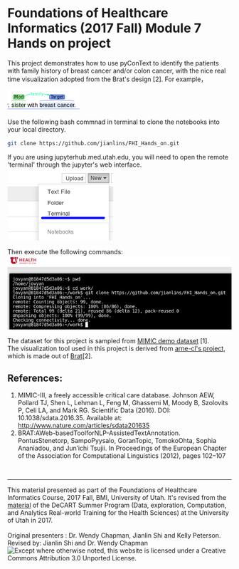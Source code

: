 # Foundations of Healthcare Informatics (2017 Fall) Module 7 Hands on project
This project demonstrates how to use pyConText to identify the patients with family history of breast cancer and/or colon cancer, with the nice real time visualization adopted from the Brat's design [2]. For example，

![pycontext visual](/img/snapshot3.png)



Use the following bash commnad in terminal to clone the notebooks into your local directory.
```bash
git clone https://github.com/jianlins/FHI_Hands_on.git
```
If you are using jupyterhub.med.utah.edu, you will need to open the remote 'terminal' through the jupyter's web interface.   
![remote terminal](/img/snapshot11.png)

Then execute the following commands:  
![remote terminal](/img/snapshot12.png)


The dataset for this project is sampled from [MIMIC demo dataset](https://physionet.org/mimic2/demo/) [1].  
The visualization tool used in this project is derived from [arne-cl's project](https://github.com/arne-cl/brat-embedded-visualization-examples/tree/master/js), which is made out of [Brat](http://http://brat.nlplab.org)[2].  

## References:
1. MIMIC-III, a freely accessible critical care database. Johnson AEW, Pollard TJ, Shen L, Lehman L, Feng M, Ghassemi M, Moody B, Szolovits P, Celi LA, and Mark RG. Scientific Data (2016). DOI: 10.1038/sdata.2016.35. Available at: http://www.nature.com/articles/sdata201635
2. BRAT:AWeb-basedToolforNLP-AssistedTextAnnotation. PontusStenetorp, SampoPyysalo, GoranTopic, TomokoOhta, Sophia Ananiadou, and Jun’ichi Tsujii. In Proceedings of the European Chapter of the Association for Computational Linguistics (2012), pages 102–107
  
  
    
<br/><hr/>This material presented as part of the Foundations of Healthcare Informatics Course, 2017 Fall, BMI, University of Utah. It's revised from the <a href="https://github.com/UUDeCART/decart_rule_based_nlp">material</a> of the DeCART  Summer Program (Data, exploration, Computation, and Analytics Real-world Training for the Health Sciences) at the University of Utah in 2017. <br/><br/>Original presenters : Dr. Wendy Chapman, Jianlin Shi and Kelly Peterson.<br/>
Revised by: Jianlin Shi and Dr. Wendy Chapman<br/>
<img align="left" src="https://wiki.creativecommons.org/images/1/10/Cc.org_cc_by_license.jpg" alt="Except where otherwise noted, this website is licensed under a Creative Commons Attribution 3.0 Unported License.">
